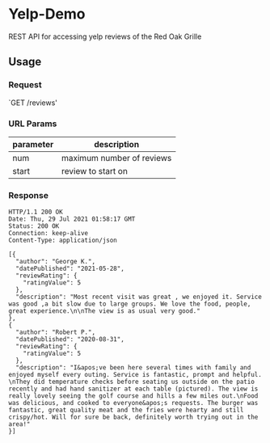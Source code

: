 # Yelp-Demo
REST API for accessing yelp reviews of the Red Oak Grille

## Usage 

### Request

`GET /reviews'

### URL Params

| parameter     | description                |
| ------------- | -------------------------- |
| num           | maximum number of reviews  |
| start         | review to start on         |

### Response

    HTTP/1.1 200 OK
    Date: Thu, 29 Jul 2021 01:58:17 GMT
    Status: 200 OK
    Connection: keep-alive
    Content-Type: application/json

    [{
      "author": "George K.",
      "datePublished": "2021-05-28",
      "reviewRating": {
        "ratingValue": 5
      },
      "description": "Most recent visit was great , we enjoyed it. Service was good ,a bit slow due to large groups. We love the food, people, great experience.\n\nThe view is as usual very good."
    },
    {
      "author": "Robert P.",
      "datePublished": "2020-08-31",
      "reviewRating": {
        "ratingValue": 5
      },
      "description": "I&apos;ve been here several times with family and enjoyed myself every outing. Service is fantastic, prompt and helpful. \nThey did temperature checks before seating us outside on the patio recently and had hand sanitizer at each table (pictured). The view is really lovely seeing the golf course and hills a few miles out.\nFood was delicious, and cooked to everyone&apos;s requests. The burger was fantastic, great quality meat and the fries were hearty and still crispy/hot. Will for sure be back, definitely worth trying out in the area!"
    }]
